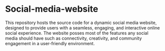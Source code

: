 # Social-media-website
This repository hosts the source code for a dynamic social media website, designed to provide users with a seamless, engaging, and interactive online social experience. The website posses most of the features any social media should have such as connectivity, creativity, and community engagement in a user-friendly environment.
